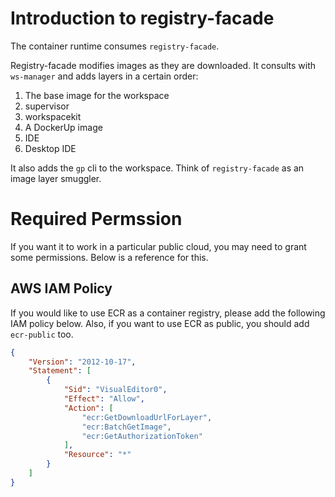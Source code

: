 # Introduction to registry-facade

The container runtime consumes `registry-facade`.

Registry-facade modifies images as they are downloaded. It consults with `ws-manager` and adds layers in a certain order:

1. The base image for the workspace
2. supervisor
3. workspacekit
4. A DockerUp image
5. IDE
6. Desktop IDE

It also adds the `gp` cli to the workspace. Think of `registry-facade` as an image layer smuggler.

# Required Permssion

If you want it to work in a particular public cloud, you may need to grant some permissions.
Below is a reference for this.

## AWS IAM Policy

If you would like to use ECR as a container registry, please add the following IAM policy below.
Also, if you want to use ECR as public, you should add `ecr-public` too.

```json
{
    "Version": "2012-10-17",
    "Statement": [
        {
            "Sid": "VisualEditor0",
            "Effect": "Allow",
            "Action": [
                "ecr:GetDownloadUrlForLayer",
                "ecr:BatchGetImage",
                "ecr:GetAuthorizationToken"
            ],
            "Resource": "*"
        }
    ]
}
```
